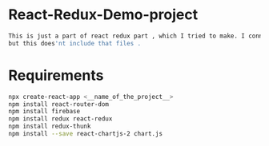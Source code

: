 # React-Redux-Demo-project
```bash
This is just a part of react redux part , which I tried to make. I connected it with firebase ,
but this does'nt include that files .
```
           
# Requirements
```bash  
npx create-react-app <__name_of_the_project__>
npm install react-router-dom
npm install firebase
npm install redux react-redux
npm install redux-thunk
npm install --save react-chartjs-2 chart.js
```
